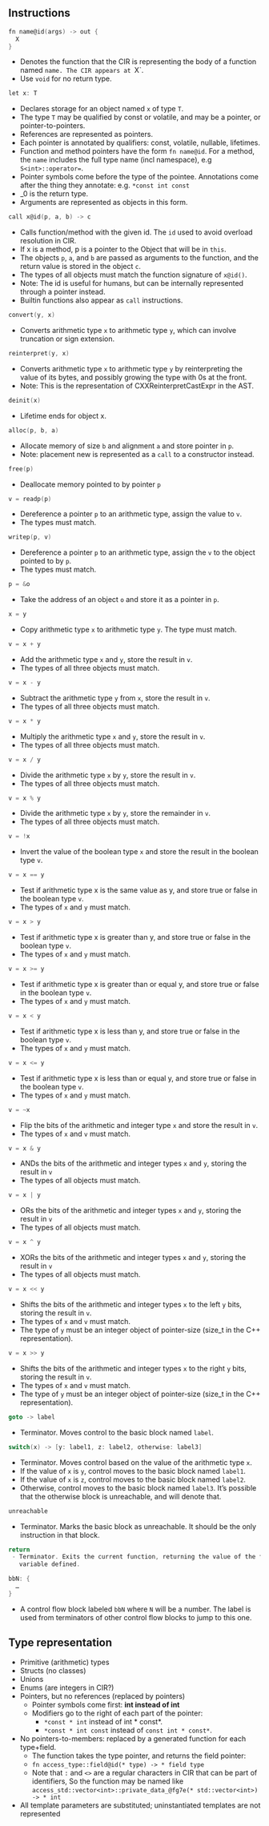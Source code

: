 ## Instructions

```c
fn name@id(args) -> out {
  X
}
```
 - Denotes the function that the CIR is representing the body of a function
   named `name. The CIR appears at `X`.
 - Use `void` for no return type.

```c
let x: T
```
 - Declares storage for an object named `x` of type `T`.
 - The type `T` may be qualified by const or volatile, and may be a pointer, or
   pointer-to-pointers.
 - References are represented as pointers.
 - Each pointer is annotated by qualifiers: const, volatile, nullable, lifetimes.
 - Function and method pointers have the form `fn name@id`. For a method, the
   `name` includes the full type name (incl namespace), e.g `S<int>::operator=`.
 - Pointer symbols come before the type of the pointee. Annotations come after
   the thing they annotate: e.g. `*const int const`
 - _0 is the return type.
 - Arguments are represented as objects in this form.

```c
call x@id(p, a, b) -> c
```
 - Calls function/method with the given id. The `id` used to avoid overload
   resolution in CIR.
 - If x is a method, p is a pointer to the Object that will be in `this`.
 - The objects `p`, `a`, and `b` are passed as arguments to the function, and
   the return value is stored in the object `c`.
 - The types of all objects must match the function signature of `x@id()`.
 - Note: The id is useful for humans, but can be internally represented
   through a pointer instead.
 - Builtin functions also appear as `call` instructions.

```c
convert(y, x)
```
 - Converts arithmetic type `x` to arithmetic type `y`, which can involve
   truncation or sign extension.

```c
reinterpret(y, x)
```
 - Converts arithmetic type `x` to arithmetic type `y` by reinterpreting the
   value of its bytes, and possibly growing the type with 0s at the front.
 - Note: This is the representation of CXXReinterpretCastExpr in the AST.

```c
deinit(x)
```
 - Lifetime ends for object x.

```c
alloc(p, b, a)
```
 - Allocate memory of size `b` and alignment `a` and store pointer in `p`.
 - Note: placement new is represented as a `call` to a constructor instead.

```c
free(p)
```
 - Deallocate memory pointed to by pointer `p`

```c
v = readp(p)
```
 - Dereference a pointer `p` to an arithmetic type, assign the value to `v`.
 - The types must match.

```c
writep(p, v)
```
 - Dereference a pointer `p` to an arithmetic type, assign the `v` to the
   object pointed to by `p`.
 - The types must match.

```c
p = &o
```
- Take the address of an object `o` and store it as a pointer in `p`.

```c
x = y
```
 - Copy arithmetic type `x` to arithmetic type `y`. The type must match.

```c
v = x + y
```
 - Add the arithmetic type `x` and `y`, store the result in `v`.
 - The types of all three objects must match.

```c
v = x - y
```
 - Subtract the arithmetic type `y` from `x`, store the result in `v`.
 - The types of all three objects must match.

```c
v = x * y
```
 - Multiply the arithmetic type `x` and `y`, store the result in `v`.
 - The types of all three objects must match.

```c
v = x / y
```
 - Divide the arithmetic type `x` by `y`, store the result in `v`.
 - The types of all three objects must match.

```c
v = x % y
```
 - Divide the arithmetic type `x` by `y`, store the remainder in `v`.
 - The types of all three objects must match.

```c
v = !x
```
 - Invert the value of the boolean type `x` and store the result in the boolean
   type `v`.

```c
v = x == y
```
 - Test if arithmetic type x is the same value as y, and store true or false in
   the boolean type `v`.
 - The types of `x` and `y` must match.

```c
v = x > y
```
 - Test if arithmetic type x is greater than y, and store true or false in the
   boolean type `v`.
 - The types of `x` and `y` must match.

```c
v = x >= y
```
 - Test if arithmetic type x is greater than or equal y, and store true or
   false in the boolean type `v`.
 - The types of `x` and `y` must match.

```c
v = x < y
```
 - Test if arithmetic type x is less than y, and store true or false in the
   boolean type `v`.
 - The types of `x` and `y` must match.

```c
v = x <= y
```
 - Test if arithmetic type x is less than or equal y, and store true or false
   in the boolean type `v`.
 - The types of `x` and `y` must match.

```c
v = ~x
```
 - Flip the bits of the arithmetic and integer type `x` and store the result in
   `v`.
 - The types of `x` and `v` must match.

```c
v = x & y
```
 - ANDs the bits of the arithmetic and integer types `x` and `y`, storing the
   result in `v`
 - The types of all objects must match.

```c
v = x | y
```
 - ORs the bits of the arithmetic and integer types `x` and `y`, storing the
   result in `v`
 - The types of all objects must match.

```c
v = x ^ y
```
 - XORs the bits of the arithmetic and integer types `x` and `y`, storing the
   result in `v`
 - The types of all objects must match.

```c
v = x << y
```
 - Shifts the bits of the arithmetic and integer types `x` to the left `y` bits,
   storing the result in `v`.
 - The types of `x` and `v` must match.
 - The type of `y` must be an integer object of pointer-size (size_t in the C++
   representation).

```c
v = x >> y
```
 - Shifts the bits of the arithmetic and integer types `x` to the right `y` bits,
   storing the result in `v`.
 - The types of `x` and `v` must match.
 - The type of `y` must be an integer object of pointer-size (size_t in the C++
   representation).

```c
goto -> label
```
 - Terminator. Moves control to the basic block named `label`.

```c
switch(x) -> [y: label1, z: label2, otherwise: label3]
```
 - Terminator. Moves control based on the value of the arithmetic type `x`.
 - If the value of `x` is `y`, control moves to the basic block named `label1`.
 - If the value of `x` is `z`, control moves to the basic block named `label2`.
 - Otherwise, control moves to the basic block named `label3`. It’s possible
   that the otherwise block is unreachable, and will denote that.

```c
unreachable
```
 - Terminator. Marks the basic block as unreachable. It should be the only
   instruction in that block.

```c
return
 - Terminator. Exits the current function, returning the value of the first
   variable defined.
```

```c
bbN: {
  …
}
```
 - A control flow block labeled `bbN` where `N` will be a number. The label
   is used from terminators of other control flow blocks to jump to this one.




## Type representation
 - Primitive (arithmetic) types
 - Structs (no classes)
 - Unions
 - Enums (are integers in CIR?)
 - Pointers, but no references (replaced by pointers)
    - Pointer symbols come first: **int instead of int**
    - Modifiers go to the right of each part of the pointer:
      - `*const * int` instead of int * const*.
      - `*const * int const` instead of `const int * const*`.
 - No pointers-to-members: replaced by a generated function for each type+field.
    - The function takes the type pointer, and returns the field pointer:
    - `fn access_type::field@id(* type) -> * field type`
    - Note that `:` and `<>` are a regular characters in CIR that can be part of identifiers,
      So the function may be named like
      `access_std::vector<int>::private_data_@fg7e(* std::vector<int>) -> * int`
 - All template parameters are substituted; uninstantiated templates are not represented
